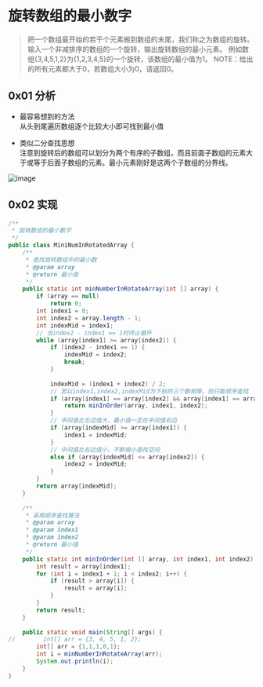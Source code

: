# 旋转数组的最小数字

>把一个数组最开始的若干个元素搬到数组的末尾，我们称之为数组的旋转。 输入一个非减排序的数组的一个旋转，输出旋转数组的最小元素。 例如数组{3,4,5,1,2}为{1,2,3,4,5}的一个旋转，该数组的最小值为1。 NOTE：给出的所有元素都大于0，若数组大小为0，请返回0。

## 0x01 分析

- 最容易想到的方法  
从头到尾遍历数组逐个比较大小即可找到最小值

- 类似二分查找思想  
注意到旋转后的数组可以划分为两个有序的子数组，而且前面子数组的元素大于或等于后面子数组的元素。最小元素刚好是这两个子数组的分界线。

![image](1D86EC13909347859DF2DB77C1C89638)

## 0x02 实现

```java
/**
 * 旋转数组的最小数字
 */
public class MiniNumInRotatedArray {
    /**
     * 查找旋转数组中的最小数
     * @param array
     * @return 最小值
     */
    public static int minNumberInRotateArray(int [] array) {
        if (array == null)
            return 0;
        int index1 = 0;
        int index2 = array.length - 1;
        int indexMid = index1;
        // 当index2 - index1 == 1时终止循环
        while (array[index1] >= array[index2]) {
            if (index2 - index1 == 1) {
                indexMid = index2;
                break;
            }
            
            indexMid = (index1 + index2) / 2;
            // 若以index1,index2,indexMid为下标的三个数相等，则只能顺序查找
            if (array[index1] == array[index2] && array[index1] == array[indexMid] ) {
                return minInOrder(array, index1, index2);
            }
            // 中间值比左边值大，最小值一定在中间值右边
            if (array[indexMid] >= array[index1]) {
                index1 = indexMid;
            } 
            // 中间值比右边值小，不断缩小查找空间
            else if (array[indexMid] <= array[index2]) {
                index2 = indexMid;
            }
        }
        return array[indexMid];
    }
    
    /**
     * 采用顺序查找算法
     * @param array
     * @param index1
     * @param index2
     * @return 最小值
     */
    public static int minInOrder(int [] array, int index1, int index2) {
        int result = array[index1];
        for (int i = index1 + 1; i < index2; i++) {
            if (result > array[i]) {
                result = array[i];
            }
        }
        return result;
    }
    
    public static void main(String[] args) {
//        int[] arr = {3, 4, 5, 1, 2};
        int[] arr = {1,1,1,0,1};
        int i = minNumberInRotateArray(arr);
        System.out.println(i);
    }
}
```